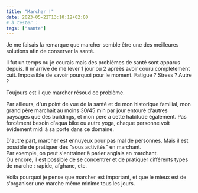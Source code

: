 ```yaml
---
title: "Marcher !"
date: 2023-05-22T13:10:12+02:00
# à tester :
tags: ["sante"]
---
```

Je me faisais la remarque que marcher semble être une des meilleures solutions afin de conserver la santé.  

Il fut un temps ou je courais mais des problèmes de santé sont apparus depuis. Il m'arrive de me lever 1 jour ou 2 apreès avoir couru completement cuit. Impossible de savoir pourquoi pour le moment. Fatigue ? Stress ? Autre ?  

Toujours est il que marcher résoud ce problème.  

Par ailleurs, d'un point de vue de la santé et de mon historique familial, mon grand père marchait au moins 30/45 min par jour entouré d'autres paysages que des buildings, et mon père a cette habitude également. Pas forcément besoin d'aqua bike ou autre yoga, chaque personne voit évidement midi à sa porte dans ce domaine.  

D'autre part, marcher est ennuyeux pour pas mal de personnes. Mais il est possible de pratiquer des "sous activités" en marchant.  
Par exemple, on peut s'entrainer à parler anglais en marchant.  
Ou encore, il est possible de se concentrer et de pratiquer différents types de marche : rapide, afghane, etc.  

Voila pourquoi je pense que marcher est important, et que le mieux est de s'organiser une marche même minime tous les jours.
